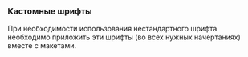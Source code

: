 ### Кастомные шрифты
При необходимости использования нестандартного шрифта необходимо приложить эти шрифты (во всех нужных начертаниях) вместе с макетами.
